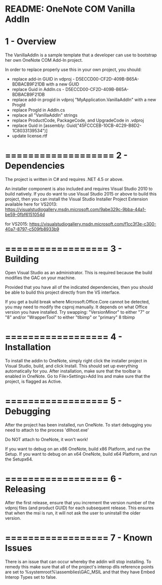 README: OneNote COM Vanilla AddIn 
===================
1 - Overview
===================
The VanillaAddIn is a sample template that a developer can use to bootstrap her own OneNote COM Add-In project.

In order to replace properly use this in your own project, you should:
* replace add-in GUID in vdproj - D5ECCD00-CF2D-409B-B65A-BDBACB9F21DB with a new GUID
* replace Guid in AddIn.cs - D5ECCD00-CF2D-409B-B65A-BDBACB9F21DB
* replace add-in progid in vdproj "MyApplication.VanillaAddIn" with a new ProgId
* replace ProgId in AddIn.cs
* replace all "VanillaAddIn" strings
* replace ProductCode, PackageCode, and UpgradeCode in .vdproj
* replace Guid in [assembly: Guid("45FCCCEB-10CB-4C29-B8D2-1C8033139534")]
* update license.rtf

===================
2 - Dependencies
===================
The project is written in C# and requires .NET 4.5 or above. 

An installer component is also included and requires Visual Studio 2010 to build natively. If you do want 
to use Visual Studio 2015 or above to build this project, then you can install the Visual Studio Installer
Project Extension available here 
for VS2013: https://visualstudiogallery.msdn.microsoft.com/9abe329c-9bba-44a1-be59-0fbf6151054d

for VS2015: https://visualstudiogallery.msdn.microsoft.com/f1cc3f3e-c300-40a7-8797-c509fb8933b9

==================
3 - Building
==================
Open Visual Studio as an administrator. This is required because the build modifies the GAC on your machine.

Provided that you have all of the indicated dependencies, then you should be able to build this project directly
from the VS interface.

If you get a build break where Microsoft.Office.Core cannot be detected, you may need to modify the csproj manually. 
It depends on what Office version you have installed. Try swapping:
     "VersionMinor" to either "7" or "8"
     and/or
     "WrapperTool" to either "tlbimp" or "primary"
      <VersionMinor>8</VersionMinor>
      <WrapperTool>tlbimp</WrapperTool>

==================
4 - Installation
==================
To install the addin to OneNote, simply right click the installer project in Visual Studio, build, and click Install. 
This should set up everything automatically for you.
After installation, make sure that the toolbar is enabled in OneNote. Go to File>Settings>Add Ins and make sure that 
the project, is flagged as Active. 

==================
5 - Debugging
==================
After the project has been installed, run OneNote. To start debugging you need to attach to the process 'dllhost.exe'

Do NOT attach to OneNote, it won't work!

If you want to debug on an x86 OneNote, build x86 Platform, and run the Setup.
If you want to debug on an x64 OneNote, build x64 Platform, and run the Setupx64.

==================
6 - Releasing
==================
After the first release, ensure that you increment the version number of the vdproj files (and product GUID) for each subsequent release.
This ensures that when the msi is run, it will not ask the user to uninstall the older version.

==================
7 - Known Issues
==================
There is an issue that can occur whereby the addin will stop installing. To remedy this make sure that all of the project's
interop dlls reference points are set to %systemroot%\assemblies\GAC_MSIL and that they have Embed Interop Types set to false.
